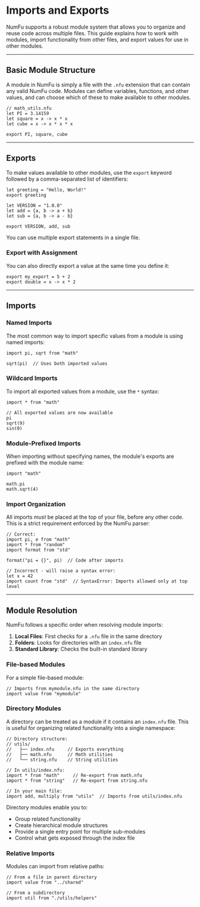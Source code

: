 # Imports and Exports

NumFu supports a robust module system that allows you to organize and reuse code across multiple files. This guide explains how to work with modules, import functionality from other files, and export values for use in other modules.

-----
## Basic Module Structure

A module in NumFu is simply a file with the `.nfu` extension that can contain any valid NumFu code. Modules can define variables, functions, and other values, and can choose which of these to make available to other modules.

```numfu
// math_utils.nfu
let PI = 3.14159
let square = x -> x * x
let cube = x -> x * x * x

export PI, square, cube
```

-----
## Exports

To make values available to other modules, use the `export` keyword followed by a comma-separated list of identifiers:

```numfu
let greeting = "Hello, World!"
export greeting

let VERSION = "1.0.0"
let add = {a, b -> a + b}
let sub = {a, b -> a - b}

export VERSION, add, sub
```
You can use multiple export statements in a single file.

### Export with Assignment

You can also directly export a value at the same time you define it:

```numfu
export my_export = 5 + 2
export double = x -> x * 2
```

-----
## Imports

### Named Imports
The most common way to import specific values from a module is using named imports:

```numfu
import pi, sqrt from "math"

sqrt(pi)  // Uses both imported values
```

### Wildcard Imports
To import all exported values from a module, use the `*` syntax:

```numfu
import * from "math"

// All exported values are now available
pi
sqrt(9)
sin(0)
```

### Module-Prefixed Imports
When importing without specifying names, the module's exports are prefixed with the module name:

```numfu
import "math"

math.pi
math.sqrt(4)
```

### Import Organization
All imports *must* be placed at the top of your file, before any other code. This is a strict requirement enforced by the NumFu parser:

```numfu
// Correct:
import pi, e from "math"
import * from "random"
import format from "std"

format("pi = {}", pi)  // Code after imports

// Incorrect - will raise a syntax error:
let x = 42
import count from "std"  // SyntaxError: Imports allowed only at top level
```

-----
## Module Resolution

NumFu follows a specific order when resolving module imports:

1. **Local Files**: First checks for a `.nfu` file in the same directory
2. **Folders**: Looks for directories with an `index.nfu` file
3. **Standard Library**: Checks the built-in standard library

### File-based Modules
For a simple file-based module:

```numfu
// Imports from mymodule.nfu in the same directory
import value from "mymodule"
```

### Directory Modules
A directory can be treated as a module if it contains an `index.nfu` file. This is useful for organizing related functionality into a single namespace:

```numfu
// Directory structure:
// utils/
//   ├── index.nfu     // Exports everything
//   ├── math.nfu      // Math utilities
//   └── string.nfu    // String utilities

// In utils/index.nfu:
import * from "math"     // Re-export from math.nfu
import * from "string"   // Re-export from string.nfu

// In your main file:
import add, multiply from "utils"  // Imports from utils/index.nfu
```

Directory modules enable you to:
- Group related functionality
- Create hierarchical module structures
- Provide a single entry point for multiple sub-modules
- Control what gets exposed through the index file

### Relative Imports
Modules can import from relative paths:

```numfu
// From a file in parent directory
import value from "../shared"

// From a subdirectory
import util from "./utils/helpers"
```
